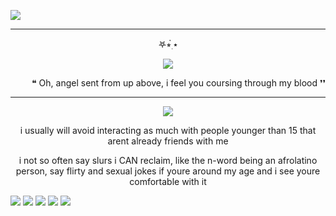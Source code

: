  ![](https://komarev.com/ghpvc/?username=Acceptmylove&style=for-the-badge&color=ff69b4)


---

<p align="center">   
𖤐⭒๋࣭ ⭑
<p align="center">
<img src="https://files.catbox.moe/8h0hbx.png" /></p>
<p align="right">   
❝ Oh, angel sent from up above, i feel you coursing through my blood ❜❜

---

<p align="center">
<img src="https://files.catbox.moe/0z8dei.gif" /></p>

 <p align="center">     
 i usually will avoid interacting as much with people younger than 15 that arent already friends with me

 <p align="center">    i not so often say slurs i CAN reclaim, like the n-word being an afrolatino person, say flirty and sexual jokes if youre around my age and i see youre comfortable with it
  
[![](https://files.catbox.moe/d4oxxa.webp)](https://1-29-22.carrd.co/) [![](https://files.catbox.moe/mc1shx.webp)](https://github.com/CIovers) [![](https://files.catbox.moe/gkxd4r.webp)](https://velontheclouds.straw.page/) [![](https://files.catbox.moe/i75l7q.webp)](https://github.com/nageishi) [![](https://files.catbox.moe/fevhq8.webp)](https://github.com/whispyvibez)

